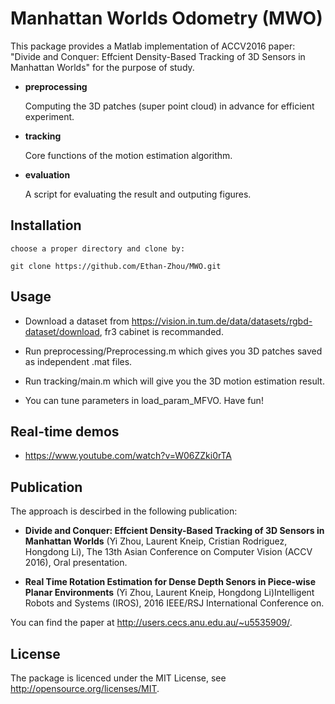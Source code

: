 # Manhattan Worlds Odometry (MWO)
This package provides a Matlab implementation of ACCV2016 paper: "Divide and Conquer: Effcient Density-Based Tracking of 3D Sensors in Manhattan Worlds" for the purpose of study.

*   **preprocessing**

    Computing the 3D patches (super point cloud) in advance for efficient experiment.

*   **tracking**

    Core functions of the motion estimation algorithm.
    
*   **evaluation**

    A script for evaluating the result and outputing figures.
    
## Installation

    choose a proper directory and clone by: 
    
    git clone https://github.com/Ethan-Zhou/MWO.git
    
## Usage

*   Download a dataset from https://vision.in.tum.de/data/datasets/rgbd-dataset/download, fr3 cabinet is recommanded.

*   Run preprocessing/Preprocessing.m which gives you 3D patches saved as independent .mat files.

*   Run tracking/main.m which will give you the 3D motion estimation result. 

*   You can tune parameters in load_param_MFVO. Have fun!

## Real-time demos

*  https://www.youtube.com/watch?v=W06ZZki0rTA

## Publication

The approach is descirbed in the following publication:

*  **Divide and Conquer: Effcient Density-Based Tracking of 3D Sensors in Manhattan Worlds** (Yi Zhou, Laurent Kneip, Cristian Rodriguez, Hongdong Li), The 13th Asian Conference on Computer Vision (ACCV 2016), Oral presentation.

*  **Real Time Rotation Estimation for Dense Depth Senors in Piece-wise Planar Environments** (Yi Zhou, Laurent Kneip, Hongdong Li)Intelligent Robots and Systems (IROS), 2016 IEEE/RSJ International Conference on. 

You can find the paper at http://users.cecs.anu.edu.au/~u5535909/.

## License

The package is licenced under the MIT License, see http://opensource.org/licenses/MIT.





    
    

    



